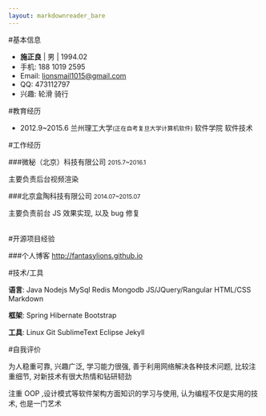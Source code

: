 ```yaml
---
layout: markdownreader_bare
---
```

#基本信息

- **施正良** | 男 | 1994.02
- 手机: 188 1019 2595
- Email: lionsmail1015@gmail.com
- QQ: 473112797
- 兴趣: 轮滑 骑行

#教育经历

- 2012.9~2015.6 兰州理工大学<small>(正在自考复旦大学计算机软件)</small> 软件学院 软件技术

#工作经历

###微秘（北京）科技有限公司 <small>2015.7~2016.1</small>

主要负责后台视频渲染

###北京盒陶科技有限公司 <small>2014.07~2015.07</small>

主要负责前台  JS 效果实现, 以及 bug 修复<br><br>

#开源项目经验

###个人博客 
http://fantasylions.github.io

#技术/工具

**语言**: Java Nodejs MySql Redis Mongodb JS/JQuery/Rangular HTML/CSS Markdown

**框架**: Spring Hibernate Bootstrap

**工具**: Linux Git SublimeText Eclipse Jekyll

#自我评价

为人稳重可靠, 兴趣广泛, 学习能力很强, 善于利用网络解决各种技术问题, 比较注重细节, 对新技术有很大热情和钻研韧劲

注重 OOP ,设计模式等软件架构方面知识的学习与使用, 认为编程不仅是实用的技术, 也是一门艺术

[en]: http://bornprettystore.com
[fr]: http://neejolie.fr
[jp]: http://harunouta.com
[de]: http://nurbesten.de
[app]: https://itunes.apple.com/us/app/born-pretty/id986675944?mt=8
[jekyllCn]: http://jekyllcn.com
[jekyllthemes]: http://jekyllthemes.org
[jekyllrc]: http://themes.jekyllrc.orgd